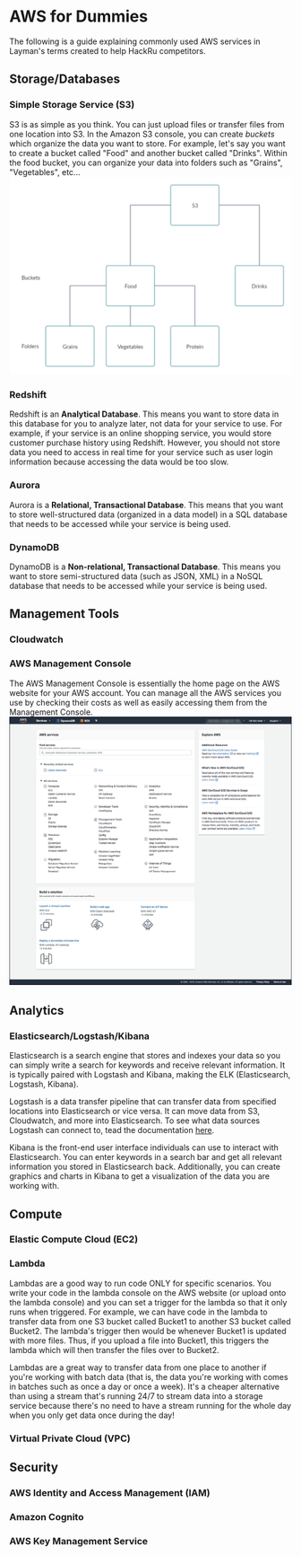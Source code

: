# AWS for Dummies
The following is a guide explaining commonly used AWS services in Layman's terms created to help HackRu competitors. 

## Storage/Databases
### Simple Storage Service (S3)
S3 is as simple as you think. You can just upload files or transfer files from one location into S3. In the Amazon S3 console, you can create _buckets_ which organize the data you want to store. For example, let's say you want to create a bucket called "Food" and another bucket called "Drinks". Within the food bucket, you can organize your data into folders such as "Grains", "Vegetables", etc... 
![A diagram of how data is organized in S3](s3.png)

### Redshift
Redshift is an **Analytical Database**. This means you want to store data in this database for you to analyze later, not data for your service to use. For example, if your service is an online shopping service, you would store customer purchase history using Redshift. However, you should not store data you need to access in real time for your service such as user login information because accessing the data would be too slow.

### Aurora
Aurora is a **Relational, Transactional Database**. This means that you want to store well-structured data (organized in a data model) in a SQL database that needs to be accessed while your service is being used. 

### DynamoDB
DynamoDB is a **Non-relational, Transactional Database**. This means you want to store semi-structured data (such as JSON, XML) in a NoSQL database that needs to be accessed while your service is being used.

## Management Tools
### Cloudwatch

### AWS Management Console
The AWS Management Console is essentially the home page on the AWS website for your AWS account. You can manage all the AWS services you use by checking their costs as well as easily accessing them from the Management Console.
![A screenshot of the AWS Management Console](console.png)

## Analytics
### Elasticsearch/Logstash/Kibana
Elasticsearch is a search engine that stores and indexes your data so you can simply write a search for keywords and receive relevant information. It is typically paired with Logstash and Kibana, making the ELK (Elasticsearch, Logstash, Kibana).

Logstash is a data transfer pipeline that can transfer data from specified locations into Elasticsearch or vice versa. It can move data from S3, Cloudwatch, and more into Elasticsearch. To see what data sources Logstash can connect to, tead the documentation [here](https://www.elastic.co/guide/en/logstash/current/input-plugins.html). 

Kibana is the front-end user interface individuals can use to interact with Elasticsearch. You can enter keywords in a search bar and get all relevant information you stored in Elasticsearch back. Additionally, you can create graphics and charts in Kibana to get a visualization of the data you are working with. 


## Compute
### Elastic Compute Cloud (EC2)

### Lambda
Lambdas are a good way to run code ONLY for specific scenarios. You write your code in the lambda console on the AWS website (or upload onto the lambda console) and you can set a trigger for the lambda so that it only runs when triggered. For example, we can have code in the lambda to transfer data from one S3 bucket called Bucket1 to another S3 bucket called Bucket2. The lambda's trigger then would be whenever Bucket1 is updated with more files. Thus, if you upload a file into Bucket1, this triggers the lambda which will then transfer the files over to Bucket2. 

Lambdas are a great way to transfer data from one place to another if you're working with batch data (that is, the data you're working with comes in batches such as once a day or once a week). It's a cheaper alternative than using a stream that's running 24/7 to stream data into a storage service because there's no need to have a stream running for the whole day when you only get data once during the day! 

### Virtual Private Cloud (VPC)

## Security
### AWS Identity and Access Management (IAM)

### Amazon Cognito

### AWS Key Management Service
